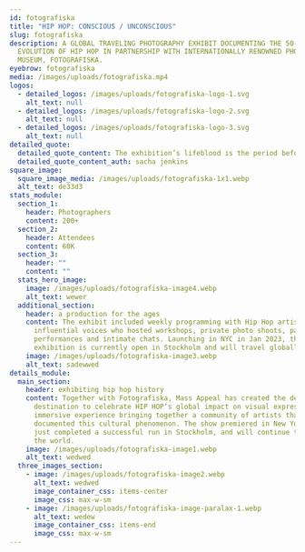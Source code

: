 ```yaml
---
id: fotografiska
title: "HIP HOP: CONSCIOUS / UNCONSCIOUS"
slug: fotografiska
description: A GLOBAL TRAVELING PHOTOGRAPHY EXHIBIT DOCUMENTING THE 50-YEAR
  EVOLUTION OF HIP HOP IN PARTNERSHIP WITH INTERNATIONALLY RENOWNED PHOTOGRAPHY
  MUSEUM, FOTOGRAFISKA.
eyebrow: fotografiska
media: /images/uploads/fotografiska.mp4
logos:
  - detailed_logos: /images/uploads/fotografiska-logo-1.svg
    alt_text: null
  - detailed_logos: /images/uploads/fotografiska-logo-2.svg
    alt_text: null
  - detailed_logos: /images/uploads/fotografiska-logo-3.svg
    alt_text: null
detailed_quote:
  detailed_quote_content: The exhibition’s lifeblood is the period before hip-hop knew what it was
  detailed_quote_content_auth: sacha jenkins
square_image:
  square_image_media: /images/uploads/fotografiska-1x1.webp
  alt_text: de33d3
stats_module:
  section_1:
    header: Photographers
    content: 200+
  section_2:
    header: Attendees
    content: 60K
  section_3:
    header: ""
    content: ""
  stats_hero_image:
    image: /images/uploads/fotografiska-image4.webp
    alt_text: wewer
  additional_section:
    header: a production for the ages
    content: The exhibit included weekly programming with Hip Hop artists and
      influential voices who hosted workshops, private photo shoots, panels,
      performances and intimate chats. Launching in NYC in Jan 2023, the
      exhibition is currently open in Stockholm and will travel globally.
    image: /images/uploads/fotografiska-image3.webp
    alt_text: sadewwed
details_module:
  main_section:
    header: exhibiting hip hop history
    content: Together with Fotografiska, Mass Appeal has created the definitive
      destination to celebrate HIP HOP’s global impact on visual expression - An
      immersive experience bringing together a community of artists that have
      documented this cultural phenomenon. The show premiered in New York, and
      just completed a successful run in Stockholm, and will continue to tour
      the world.
    image: /images/uploads/fotografiska-image1.webp
    alt_text: wedwed
  three_images_section:
    - image: /images/uploads/fotografiska-image2.webp
      alt_text: wedwed
      image_container_css: items-center
      image_css: max-w-sm
    - image: /images/uploads/fotografiska-image-paralax-1.webp
      alt_text: wedew
      image_container_css: items-end
      image_css: max-w-sm
---
```

